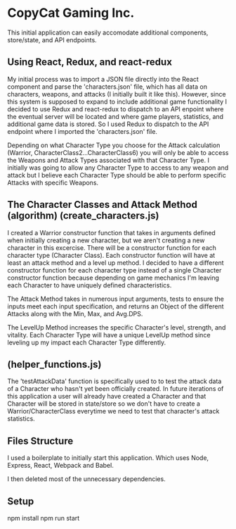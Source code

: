 # CopyCat Gaming Inc.

This initial application can easily accomodate additional components, store/state, and API endpoints.

## Using React, Redux, and react-redux

My initial process was to import a JSON file directly into the React component and parse the 'characters.json' file, which has all data on characters, weapons, and attacks (I initially built it like this). However, since this system is supposed to expand to include additional game functionality I decided to use Redux and react-redux to dispatch to an API enpoint where the eventual server will be located and where game players, statistics, and additional game data is stored. So I used Redux to dispatch to the API endpoint where I imported the 'characters.json' file.

Depending on what Character Type you choose for the Attack calculation (Warrior, CharacterClass2...CharacterClass6) you will only be able to access the Weapons and Attack Types associated with that Character Type. I initially was going to allow any Character Type to access to any weapon and attack but I believe each Character Type should be able to perform specific Attacks with specific Weapons.


## The Character Classes and Attack Method (algorithm) (create_characters.js)

I created a Warrior constructor function that takes in arguments defined when initially creating a new character, but we aren't creating a new character in this excercise. There will be a constructor function for each character type (Character Class). Each constructor function will have at least an attack method and a level up method. I decided to have a different constructor function for each character type instead of a single Character constructor function because depending on game mechanics I'm leaving each Character to have uniquely defined characteristics.

The Attack Method takes in numerous input arguments, tests to ensure the inputs meet each input specification, and returns an Object of the different Attacks along with the Min, Max, and Avg.DPS.

The LevelUp Method increases the specific Character's level, strength, and vitality. Each Character Type will have a unique LevelUp method since leveling up my impact each Character Type differently.

## (helper_functions.js)

The 'testAttackData' function is specifically used to to test the attack data of a Character who hasn't yet been officially created. In future iterations of this application a user will already have created a Character and that Character will be stored in state/store so we don't have to create a Warrior/CharacterClass everytime we need to test that character's attack statistics.

## Files Structure

I used a boilerplate to initially start this application. Which uses Node, Express, React, Webpack and Babel.

I then deleted most of the unnecessary dependencies.

## Setup

npm install
npm run start





